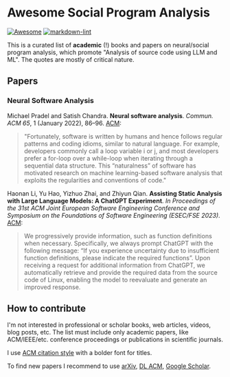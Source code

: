 # Awesome Social Program Analysis

[![Awesome](https://cdn.rawgit.com/sindresorhus/awesome/d7305f38d29fed78fa85652e3a63e154dd8e8829/media/badge.svg)](https://github.com/sindresorhus/awesome)
[![markdown-lint](https://github.com/h1alexbel/awesome-social-program-analysis/actions/workflows/markdown-lint.yml/badge.svg)](https://github.com/h1alexbel/awesome-social-program-analysis/actions/workflows/markdown-lint.yml)

This is a curated list of **academic** (!) books and papers on
neural/social program analysis, which promote
"Analysis of source code using LLM and ML".
The quotes are mostly of critical nature.

## Papers

### Neural Software Analysis

Michael Pradel and Satish Chandra.
**Neural software analysis**.
_Commun. ACM 65_, 1 (January 2022), 86–96.
[ACM](https://doi.org/10.1145/3460348):
> "Fortunately, software is written by humans and hence follows regular
patterns and coding idioms, similar to natural language.
For example, developers commonly call a loop variable i or j,
and most developers prefer a for-loop over a while-loop when iterating
through a sequential data structure.
This “naturalness” of software has motivated research on machine learning-based
software analysis that exploits the regularities and conventions of code."

Haonan Li, Yu Hao, Yizhuo Zhai, and Zhiyun Qian.
**Assisting Static Analysis with Large Language Models: A ChatGPT Experiment**.
_In Proceedings of the 31st ACM Joint European Software Engineering Conference
and Symposium on the Foundations of Software Engineering (ESEC/FSE 2023)_.
[ACM](https://doi.org/10.1145/3611643.3613078):
> We progressively provide information, such as function definitions
when necessary. Specifically, we always prompt ChatGPT with the
following message: “If you experience uncertainty due to insufficient
function definitions, please indicate the required functions”.
Upon receiving a request for additional information from ChatGPT,
we automatically retrieve and provide the required data from the
source code of Linux, enabling the model to reevaluate and generate
an improved response.

## How to contribute

I'm not interested in professional or scholar books, web articles, videos,
blog posts, etc.
The list must include only academic papers, like ACM/IEEE/etc. conference
proceedings or publications in scientific journals.

I use [ACM citation style](https://www.acm.org/publications/authors/reference-formatting)
with a bolder font for titles.

To find new papers I recommend to use [arXiv](https://arxiv.org),
[DL ACM](https://dl.acm.org), [Google Scholar](https://scholar.google.com).
